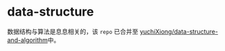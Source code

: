 # data-structure
数据结构与算法是息息相关的，该 `repo` 已合并至 [yuchiXiong/data-structure-and-algorithm](https://github.com/yuchiXiong/data-structure-and-algorithm)中。